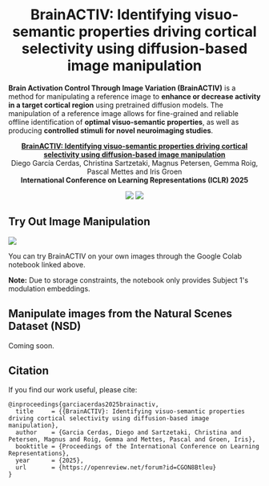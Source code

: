 <h1 align="center">
  <b>BrainACTIV: Identifying visuo-semantic properties driving cortical selectivity using diffusion-based image manipulation</b><br>
</h1>

**Brain Activation Control Through Image Variation (BrainACTIV)** is a method for manipulating a reference image to **enhance or decrease activity in a target cortical region** using pretrained diffusion models. The manipulation of a reference image allows for fine-grained and reliable offline identification of **optimal visuo-semantic properties**, as well as producing **controlled stimuli for novel neuroimaging studies**.

<div align='center'>

[**BrainACTIV: Identifying visuo-semantic properties driving cortical selectivity using diffusion-based image manipulation**](https://www.biorxiv.org/content/10.1101/2024.10.29.620889)<br>
Diego García Cerdas, Christina Sartzetaki, Magnus Petersen, Gemma Roig, Pascal Mettes and Iris Groen<br>
<strong> International Conference on Learning Representations (ICLR) 2025</strong>

<p align="center">
  <a href="https://www.biorxiv.org/content/10.1101/2024.10.29.620889"><img src="https://img.shields.io/badge/bioRxiv-2024.10.29.620889-red?style=for-the-badge&labelColor=%23CC0000&color=%23000000"></a>
<a href="https://openreview.net/forum?id=CGON8Btleu"><img src="https://img.shields.io/badge/OpenReview-darkred?style=for-the-badge"></a>
</p>

<div align='left'>

## Try Out Image Manipulation

<p align="left">
  <a href="https://colab.research.google.com/drive/1nngCc7NZbEtIgBui0GukbCaKgIFa93sb?usp=sharing"><img src="https://img.shields.io/badge/Google_Colab-yellow?style=for-the-badge&logo=googlecolab&labelColor=000000
  "></a>
</p>

You can try BrainACTIV on your own images through the Google Colab notebook linked above. 

**Note:** Due to storage constraints, the notebook only provides Subject 1's modulation embeddings.

## Manipulate images from the  Natural Scenes Dataset (NSD)

Coming soon.

## Citation

If you find our work useful, please cite:

```
@inproceedings{garciacerdas2025brainactiv,
  title     = {{BrainACTIV}: Identifying visuo-semantic properties driving cortical selectivity using diffusion-based image manipulation},
  author    = {Garcia Cerdas, Diego and Sartzetaki, Christina and Petersen, Magnus and Roig, Gemma and Mettes, Pascal and Groen, Iris},
  booktitle = {Proceedings of the International Conference on Learning Representations},
  year      = {2025},
  url       = {https://openreview.net/forum?id=CGON8Btleu}
}
```